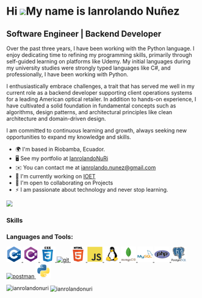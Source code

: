 Hi ![](https://user-images.githubusercontent.com/18350557/176309783-0785949b-9127-417c-8b55-ab5a4333674e.gif)My name is Ianrolando Nuñez
===================================================================================================================================

Software Engineer | Backend Developer
-------------------------------------------------------------

Over the past three years, I have been working with the Python language. I enjoy dedicating time to refining my programming skills, primarily through self-guided learning on platforms like Udemy. My initial languages during my university studies were strongly typed languages like C#, and professionally, I have been working with Python.

I enthusiastically embrace challenges, a trait that has served me well in my current role as a backend developer supporting client operations systems for a leading American optical retailer. In addition to hands-on experience, I have cultivated a solid foundation in fundamental concepts such as algorithms, design patterns, and architectural principles like clean architecture and domain-driven design.

I am committed to continuous learning and growth, always seeking new opportunities to expand my knowledge and skills.
* 🌍  I'm based in Riobamba, Ecuador.
* 🖥️  See my portfolio at [IanrolandoNuRi](http://github.com/IanrolandoNuRi?tab=repositories)
* ✉️  You can contact me at [ianrolando.nunez@gmail.com](mailto:ianrolando.nunez@gmail.com)
* 🚀  I'm currently working on [IOET](https://www.ioet.com/)
* 🤝  I'm open to collaborating on Projects
* ⚡  I am passionate about technology and never stop learning.

<a href="https://www.github.com/IanrolandoNuRi" target="_blank" rel="noreferrer"><img
src="https://img.shields.io/github/followers/kevinjlope?logo=github&style=for-the-badge&color=0891b2&labelColor=1c1917" /></a>
### Skills

<h3 align="left">Languages and Tools:</h3>
<p align="left"> <a href="https://www.w3schools.com/cpp/" target="_blank" rel="noreferrer"> <img src="https://raw.githubusercontent.com/devicons/devicon/master/icons/cplusplus/cplusplus-original.svg" alt="cplusplus" width="40" height="40"/> </a> <a href="https://www.w3schools.com/cs/" target="_blank" rel="noreferrer"> <img src="https://raw.githubusercontent.com/devicons/devicon/master/icons/csharp/csharp-original.svg" alt="csharp" width="40" height="40"/> </a> <a href="https://www.w3schools.com/css/" target="_blank" rel="noreferrer"> <img src="https://raw.githubusercontent.com/devicons/devicon/master/icons/css3/css3-original-wordmark.svg" alt="css3" width="40" height="40"/> </a> <a href="https://git-scm.com/" target="_blank" rel="noreferrer"> <img src="https://www.vectorlogo.zone/logos/git-scm/git-scm-icon.svg" alt="git" width="40" height="40"/> </a> <a href="https://www.w3.org/html/" target="_blank" rel="noreferrer"> <img src="https://raw.githubusercontent.com/devicons/devicon/master/icons/html5/html5-original-wordmark.svg" alt="html5" width="40" height="40"/> </a> <a href="https://developer.mozilla.org/en-US/docs/Web/JavaScript" target="_blank" rel="noreferrer"> <img src="https://raw.githubusercontent.com/devicons/devicon/master/icons/javascript/javascript-original.svg" alt="javascript" width="40" height="40"/> </a> <a href="https://www.linux.org/" target="_blank" rel="noreferrer"> <img src="https://raw.githubusercontent.com/devicons/devicon/master/icons/linux/linux-original.svg" alt="linux" width="40" height="40"/> </a> <a href="https://www.mongodb.com/" target="_blank" rel="noreferrer"> <img src="https://raw.githubusercontent.com/devicons/devicon/master/icons/mongodb/mongodb-original-wordmark.svg" alt="mongodb" width="40" height="40"/> </a> <a href="https://www.mysql.com/" target="_blank" rel="noreferrer"> <img src="https://raw.githubusercontent.com/devicons/devicon/master/icons/mysql/mysql-original-wordmark.svg" alt="mysql" width="40" height="40"/> </a> <a href="https://www.php.net" target="_blank" rel="noreferrer"> <img src="https://raw.githubusercontent.com/devicons/devicon/master/icons/php/php-original.svg" alt="php" width="40" height="40"/> </a> <a href="https://www.postgresql.org" target="_blank" rel="noreferrer"> <img src="https://raw.githubusercontent.com/devicons/devicon/master/icons/postgresql/postgresql-original-wordmark.svg" alt="postgresql" width="40" height="40"/> </a> <a href="https://postman.com" target="_blank" rel="noreferrer"> <img src="https://www.vectorlogo.zone/logos/getpostman/getpostman-icon.svg" alt="postman" width="40" height="40"/> </a> <a href="https://www.python.org" target="_blank" rel="noreferrer"> <img src="https://raw.githubusercontent.com/devicons/devicon/master/icons/python/python-original.svg" alt="python" width="40" height="40"/> </a> </p>


<p><img align="left" src="https://github-readme-stats.vercel.app/api/top-langs?username=ianrolandonuri&show_icons=true&locale=en&layout=compact" alt="ianrolandonuri" /></p>

<p>&nbsp;<img align="center" src="https://github-readme-stats.vercel.app/api?username=ianrolandonuri&show_icons=true&locale=en" alt="ianrolandonuri" /></p>
